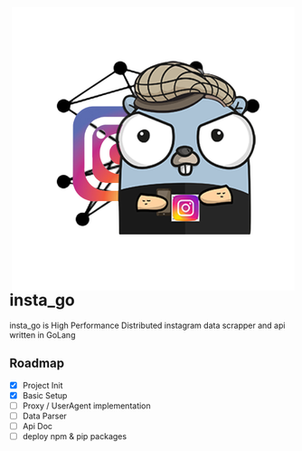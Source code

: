 <img src="/img/2.png" align="right">

insta_go
=================
insta_go is High Performance Distributed instagram data scrapper and api written in GoLang

## Roadmap

- [x] Project Init
- [x] Basic Setup
- [ ] Proxy / UserAgent implementation
- [ ] Data Parser
- [ ] Api Doc
- [ ] deploy npm & pip packages
